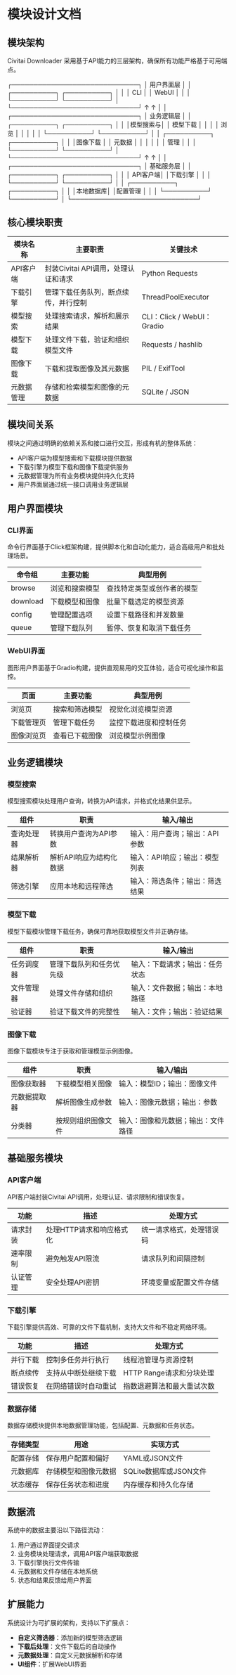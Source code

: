 # 模块设计文档

## 模块架构

Civitai Downloader 采用基于API能力的三层架构，确保所有功能严格基于可用端点。

┌─────────────────────────────┐
│       用户界面层            │
│  ┌──────────┐ ┌──────────┐  │
│  │   CLI    │ │  WebUI   │  │
│  └──────────┘ └──────────┘  │
└─────────────────────────────┘
           ↑        ↑
           │        │
┌─────────────────────────────┐
│       业务逻辑层            │
│  ┌──────────┐ ┌──────────┐  │
│  │模型搜索与│ │ 模型下载 │  │
│  │  浏览    │ │          │  │
│  └──────────┘ └──────────┘  │
│  ┌──────────┐ ┌──────────┐  │
│  │图像下载  │ │ 元数据   │  │
│  │          │ │ 管理     │  │
│  └──────────┘ └──────────┘  │
└─────────────────────────────┘
           ↑        ↑
           │        │
┌─────────────────────────────┐
│       基础服务层            │
│  ┌──────────┐ ┌──────────┐  │
│  │ API客户端│ │下载引擎  │  │
│  └──────────┘ └──────────┘  │
│  ┌──────────┐ ┌──────────┐  │
│  │本地数据库│ │配置管理  │  │
│  └──────────┘ └──────────┘  │
└─────────────────────────────┘

## 核心模块职责

| 模块名称   | 主要职责                             | 关键技术                   |
| ---------- | ------------------------------------ | -------------------------- |
| API客户端  | 封装Civitai API调用，处理认证和请求  | Python Requests            |
| 下载引擎   | 管理下载任务队列，断点续传，并行控制 | ThreadPoolExecutor         |
| 模型搜索   | 处理搜索请求，解析和展示结果         | CLI：Click / WebUI：Gradio |
| 模型下载   | 处理文件下载，验证和组织模型文件     | Requests / hashlib         |
| 图像下载   | 下载和提取图像及其元数据             | PIL / ExifTool             |
| 元数据管理 | 存储和检索模型和图像的元数据         | SQLite / JSON              |

## 模块间关系

模块之间通过明确的依赖关系和接口进行交互，形成有机的整体系统：

- API客户端为模型搜索和下载模块提供数据
- 下载引擎为模型下载和图像下载提供服务
- 元数据管理为所有业务模块提供持久化支持
- 用户界面层通过统一接口调用业务逻辑层

## 用户界面模块

### CLI界面

命令行界面基于Click框架构建，提供脚本化和自动化能力，适合高级用户和批处理场景。

| 命令组   | 主要功能       | 典型用例                   |
| -------- | -------------- | -------------------------- |
| browse   | 浏览和搜索模型 | 查找特定类型或创作者的模型 |
| download | 下载模型和图像 | 批量下载选定的模型资源     |
| config   | 管理配置选项   | 设置下载路径和并发数量     |
| queue    | 管理下载队列   | 暂停、恢复和取消下载任务   |

### WebUI界面

图形用户界面基于Gradio构建，提供直观易用的交互体验，适合可视化操作和监控。

| 页面       | 主要功能       | 典型用例               |
| ---------- | -------------- | ---------------------- |
| 浏览页     | 搜索和筛选模型 | 视觉化浏览模型资源     |
| 下载管理页 | 管理下载任务   | 监控下载进度和控制任务 |
| 图像浏览页 | 查看已下载图像 | 浏览模型示例图像       |

## 业务逻辑模块

### 模型搜索

模型搜索模块处理用户查询，转换为API请求，并格式化结果供显示。

| 组件       | 职责                    | 输入/输出                      |
| ---------- | ----------------------- | ------------------------------ |
| 查询处理器 | 转换用户查询为API参数   | 输入：用户查询；输出：API参数  |
| 结果解析器 | 解析API响应为结构化数据 | 输入：API响应；输出：模型列表  |
| 筛选引擎   | 应用本地和远程筛选      | 输入：筛选条件；输出：筛选结果 |

### 模型下载

模型下载模块管理下载任务，确保可靠地获取模型文件并正确存储。

| 组件       | 职责                     | 输入/输出                      |
| ---------- | ------------------------ | ------------------------------ |
| 任务调度器 | 管理下载队列和任务优先级 | 输入：下载请求；输出：任务状态 |
| 文件管理器 | 处理文件存储和组织       | 输入：文件数据；输出：本地路径 |
| 验证器     | 验证下载文件的完整性     | 输入：文件；输出：验证结果     |

### 图像下载

图像下载模块专注于获取和管理模型示例图像。

| 组件         | 职责               | 输入/输出                          |
| ------------ | ------------------ | ---------------------------------- |
| 图像获取器   | 下载模型相关图像   | 输入：模型ID；输出：图像文件       |
| 元数据提取器 | 解析图像生成参数   | 输入：图像元数据；输出：参数       |
| 分类器       | 按规则组织图像文件 | 输入：图像和元数据；输出：文件路径 |

## 基础服务模块

### API客户端

API客户端封装Civitai API调用，处理认证、请求限制和错误恢复。

| 功能     | 描述                     | 处理方式                 |
| -------- | ------------------------ | ------------------------ |
| 请求封装 | 处理HTTP请求和响应格式化 | 统一请求格式，处理错误码 |
| 速率限制 | 避免触发API限流          | 请求队列和间隔控制       |
| 认证管理 | 安全处理API密钥          | 环境变量或配置文件存储   |

### 下载引擎

下载引擎提供高效、可靠的文件下载机制，支持大文件和不稳定网络环境。

| 功能     | 描述                 | 处理方式                   |
| -------- | -------------------- | -------------------------- |
| 并行下载 | 控制多任务并行执行   | 线程池管理与资源控制       |
| 断点续传 | 支持从中断处继续下载 | HTTP Range请求和分块处理   |
| 错误恢复 | 在网络错误时自动重试 | 指数退避算法和最大重试次数 |

### 数据存储

数据存储模块提供本地数据管理功能，包括配置、元数据和任务状态。

| 存储类型 | 用途                 | 实现方式               |
| -------- | -------------------- | ---------------------- |
| 配置存储 | 保存用户配置和偏好   | YAML或JSON文件         |
| 元数据库 | 存储模型和图像元数据 | SQLite数据库或JSON文件 |
| 状态缓存 | 保存任务状态和进度   | 内存缓存和持久化存储   |

## 数据流

系统中的数据主要沿以下路径流动：

1. 用户通过界面提交请求
2. 业务模块处理请求，调用API客户端获取数据
3. 下载引擎执行文件传输
4. 元数据和文件存储在本地系统
5. 状态和结果反馈给用户界面

## 扩展能力

系统设计为可扩展的架构，支持以下扩展点：

- **自定义筛选器**：添加新的模型筛选逻辑
- **下载后处理**：文件下载后的自动操作
- **元数据处理**：自定义元数据解析和存储
- **UI组件**：扩展WebUI界面
